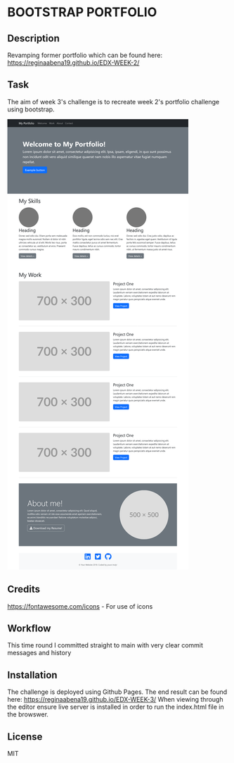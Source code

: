 # BOOTSTRAP PORTFOLIO

## Description

Revamping former portfolio which can be found here: https://reginaabena19.github.io/EDX-WEEK-2/ 


## Task
The aim of week 3's challenge is to recreate week 2's portfolio challenge using bootstrap. 

![An image showing the final design we had to create/our design inspiration](images/solution.png)

## Credits
https://fontawesome.com/icons - For use of icons

## Workflow 
This time round I committed straight to main with very clear commit messages and history  

## Installation
The challenge is deployed using Github Pages. The end result can be found here: https://reginaabena19.github.io/EDX-WEEK-3/
When viewing through the editor ensure live server is installed in order to run the index.html file in the browswer. 

## License 
MIT


